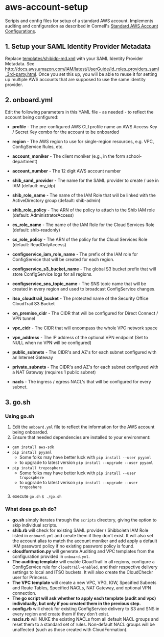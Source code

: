 # aws-account-setup
Scripts and config files for setup of a standard AWS account. Implements auditing and configuration as described in Cornell's [Standard AWS Account Configurations](https://confluence.cornell.edu/display/CLOUD/Standard+AWS+Account+Configurations).

## 1. Setup your SAML Identity Provider Metadata

Replace [templates/shibidp-md.xml](templates/shibidp-md.xml) with your SAML Identity Provider Metadata. See http://docs.aws.amazon.com/IAM/latest/UserGuide/id_roles_providers_saml_3rd-party.html. Once you set this up, you will be able to reuse it for setting up multiple AWS accounts that are supposed to use the same identity provider.

## 2. onboard.yml

Edit the following parameters in this YAML file - as needed - to reflect the account being configured:

* **profile** - The pre-configured AWS CLI profile name an AWS Access Key / Secret Key combo for the account to be onboarded
* **region** - The AWS region to use for single-region resources, e.g. VPC, ConfigService Rules, etc.
* **account_moniker** - The client moniker (e.g., in the form school-department)
* **account_number** - The 12 digit AWS account number

* **shib_saml_provider** - The name for the SAML provider to create / use in IAM (default: my_idp)
* **shib_role_name** - The name of the IAM Role that will be linked with the ActiveDirectory group (default: shib-admin)
* **shib_role_policy** - The ARN of the policy to attach to the Shib IAM role (default: AdministratorAccess)
* **cs_role_name** - The name of the IAM Role for the Cloud Services Role (default: shib-readonly)
* **cs_role_policy** - The ARN of the policy for the Cloud Services Role (default: ReadOnlyAccess)

* **configservice_iam_role_name** -  The prefix of the IAM role for ConfigService that will be created for each region.
* **configservice_s3_bucket_name** - The global S3 bucket prefix that will store ConfigService logs for all regions.
* **configservice_sns_topic_name** - The SNS topic name that will be created in every region and used to broadcast ConfigService changes.
* **itso_cloudtrail_bucket** - The protected name of the Security Office CloudTrail S3 Bucket

* **on_premise_cidr** - The CIDR that will be configured for Direct Connect / VPN tunnel
* **vpc_cidr** - The CIDR that will encompass the whole VPC network space
* **vpn_address** - The IP address of the optional VPN endpoint (Set to NULL when no VPN will be configured)
* **public_subnets** - The CIDR's and AZ's for each subnet configured with an Internet Gateway
* **private_subnets** - The CIDR's and AZ's for each subnet configured with a NAT Gateway (requires 1 public subnet)
* **nacls** - The ingress / egress NACL's that will be configured for every subnet.

## 3. go.sh

### Using go.sh

1. Edit the `onboard.yml` file to reflect the information for the AWS account being onboarded.
2. Ensure that needed dependencies are installed to your environment:
  - `gem install aws-sdk`
  - `pip install pyyaml`
    - Some folks may have better luck with `pip install --user pyyaml`
    - to upgrade to latest version `pip install --upgrade --user pyyaml`
  - `pip install troposphere`
    - Some folks may have better luck with `pip install --user troposphere`
    - to ugprade to latest verison `pip install --upgrade --user troposhere`
3. execute `go.sh`
  `$ ./go.sh`

### What does go.sh do?

- **go.sh** simply iterates through the `scripts` directory, giving the option to skip individual scripts.
- **shib.rb** will check for existing SAML provider / Shibboleth IAM Role listed in `onboard.yml` and create them if they don't exist. It will also set the account alias to match the account moniker and add apply a default IAM password policy if no existing password policy is found.
- **cloudformation.py** will generate Auditing and VPC templates from the configuration provided in `onboard.yml`.   
- **The auditing template** will enable CloudTrail in all regions, configure a ConfigService rule for `cloudtrail-enabled`, and their respective delivery settings to local and ITSO buckets. It will also create the CloudCheckr user for Princess.
- **The VPC template** will create a new VPC, VPG, IGW, Specified Subnets and Route Tables, Specified NACLs, NAT Gateway, and optional VPN connection.
- **The go script will ask whether to apply each template (audit and vpc) individually, but only if you created them in the previous step.**
- **config.rb** will check for existing ConfigService delivery to S3 and SNS in every region and create them if they don't exist.
- **nacls.rb** will NUKE the existing NACLs from all default NACL groups and reset them to a standard set of rules. Non-default NACL groups will be unaffected (such as those created with CloudFormation).

